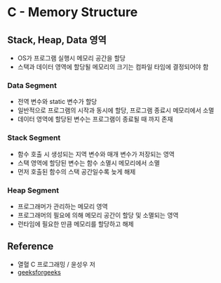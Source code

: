 # C - Memory Structure

## Stack, Heap, Data 영역
- OS가 프로그램 실행시 메모리 공간을 할당
- 스택과 데이터 영역에 할당될 메모리의 크기는 컴파일 타임에 결정되어야 함

### Data Segment
- 전역 변수와 static 변수가 할당
- 일반적으로 프로그램의 시작과 동시에 할당, 프로그램 종료시 메모리에서 소멸
- 데이터 영역에 할당된 변수는 프로그램이 종료될 때 까지 존재

### Stack Segment
- 함수 호출 시 생성되는 지역 변수와 매개 변수가 저장되는 영역
- 스택 영역에 할당된 변수는 함수 소멸시 메모리에서 소멸 
- 먼저 호출된 함수의 스택 공간일수록 늦게 해제

### Heap Segment
- 프로그래머가 관리하는 메모리 영역 
- 프로그래머의 필요에 의해 메모리 공간이 할당 및 소멸되는 영역
- 런타임에 필요한 만큼 메모리를 할당하고 해제

## Reference
* 열혈 C 프로그래밍 / 윤성우 저
* [geeksforgeeks](http://www.geeksforgeeks.org/memory-layout-of-c-program/)